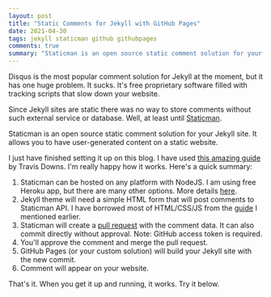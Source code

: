 ```yaml
---
layout: post
title: "Static Comments for Jekyll with GitHub Pages"
date: 2021-04-30
tags: jekyll staticman github githubpages
comments: true
summary: "Staticman is an open source static comment solution for your Jekyll site"
---
```


Disqus is the most popular comment solution for Jekyll at the moment, but it has one huge problem. It sucks. It's free proprietary software filled with tracking scripts that slow down your website.

Since Jekyll sites are static there was no way to store comments without such external service or database. Well, at least until [Staticman](https://staticman.net/).

Staticman is an open source static comment solution for your Jekyll site. It allows you to have user-generated content on a static website.

I just have finished setting it up on this blog. I have used [this amazing guide](https://travisdowns.github.io/blog/2020/02/05/now-with-comments.html) by Travis Downs. I'm really happy how it works.
Here's a quick summary:

1. Staticman can be hosted on any platform with NodeJS. I am using free Heroku app, but there are many other options. More details [here](https://staticman.net/docs/index.html).
1. Jekyll theme will need a simple HTML form that will post comments to Staticman API. I have borrowed most of HTML/CSS/JS from the [guide](https://travisdowns.github.io/blog/2020/02/05/now-with-comments.html) I mentioned earlier.
1. Staticman will create a [pull request](https://github.com/enarmontas/enarmontas.github.io/pull/9) with the comment data. It can also commit directly without approval. Note: GitHub access token is required.
1. You'll approve the comment and merge the pull request.
1. GitHub Pages (or your custom solution) will build your Jekyll site with the new commit.
1. Comment will appear on your website.

That's it. When you get it up and running, it works. Try it below.
